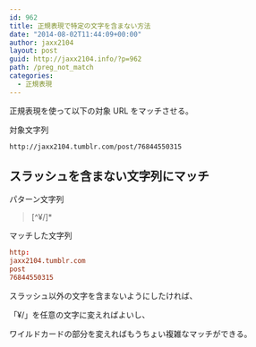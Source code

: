 ```yaml
---
id: 962
title: 正規表現で特定の文字を含まない方法
date: "2014-08-02T11:44:09+00:00"
author: jaxx2104
layout: post
guid: http://jaxx2104.info/?p=962
path: /preg_not_match
categories:
  - 正規表現
---
```


正規表現を使って以下の対象 URL をマッチさせる。

対象文字列

`http://jaxx2104.tumblr.com/post/76844550315`

## スラッシュを含まない文字列にマッチ

パターン文字列

> [^¥/]\*

<!--more-->

マッチした文字列

```conf
http:
jaxx2104.tumblr.com
post
76844550315
```

スラッシュ以外の文字を含まないようにしたければ、

「¥/」を任意の文字に変えればよいし、

ワイルドカードの部分を変えればもうちょい複雑なマッチができる。
